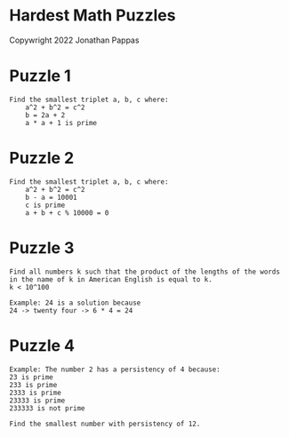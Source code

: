 # Hardest Math Puzzles

Copywright 2022 Jonathan Pappas

# Puzzle 1
```
Find the smallest triplet a, b, c where:
	a^2 + b^2 = c^2
	b = 2a + 2
	a * a + 1 is prime
```

# Puzzle 2
```
Find the smallest triplet a, b, c where:
	a^2 + b^2 = c^2
	b - a = 10001
	c is prime
	a + b + c % 10000 = 0
```

# Puzzle 3
```
Find all numbers k such that the product of the lengths of the words in the name of k in American English is equal to k.
k < 10^100

Example: 24 is a solution because
24 -> twenty four -> 6 * 4 = 24
```

# Puzzle 4
```
Example: The number 2 has a persistency of 4 because:
23 is prime
233 is prime
2333 is prime
23333 is prime
233333 is not prime

Find the smallest number with persistency of 12.
```

